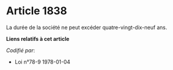 # Article 1838

La durée de la société ne peut excéder quatre-vingt-dix-neuf ans.

**Liens relatifs à cet article**

_Codifié par_:

  - Loi n°78-9 1978-01-04

